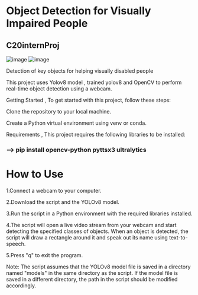 # Object Detection for Visually Impaired People
## C20internProj

![image](https://github.com/LokeshYarramallu/C20internProj/assets/75054074/a334898d-22e1-459f-b666-249ae946b532)
![image](https://github.com/LokeshYarramallu/C20internProj/assets/75054074/f19cd88c-a113-4c77-a012-a83f2c2a18f2)


Detection of key objects for helping visually disabled people

This project uses Yolov8 model , trained yolov8 and OpenCV to perform real-time object detection using a webcam.

Getting Started , 
To get started with this project, follow these steps:

Clone the repository to your local machine.

Create a Python virtual environment using venv or conda.

Requirements  ,
This project requires the following libraries to be installed:

### --> pip install opencv-python pyttsx3 ultralytics

# How to Use
1.Connect a webcam to your computer.

2.Download the script and the YOLOv8 model.

3.Run the script in a Python environment with the required libraries installed.

4.The script will open a live video stream from your webcam and start detecting the specified classes of objects. When an object is detected, the script will draw a rectangle around it and speak out its name using text-to-speech.

5.Press "q" to exit the program.

Note: The script assumes that the YOLOv8 model file is saved in a directory named "models" in the same directory as the script. If the model file is saved in a different directory, the path in the script should be modified accordingly.
